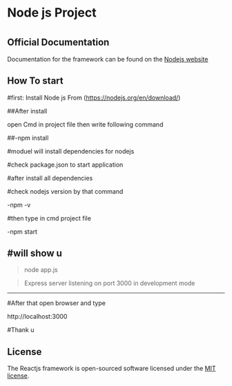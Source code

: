 # Node js Project
#

## Official Documentation

Documentation for the framework can be found on the [Nodejs website](https://nodejs.org/api/)

## How To start
#first:
Install Node js From (https://nodejs.org/en/download/)

##After install 

open Cmd in project file then write following command

##-npm install

#moduel will install dependencies for nodejs

#check package.json to start application

#after install all dependencies

#check nodejs version by that command

-npm -v

#then type in cmd project file 

-npm start

#will show u 
---------------------------------
> node app.js

>Express server listening on port 3000 in development mode 
---------------------------------
#After that open browser and type 

http://localhost:3000

#Thank u

## License

The Reactjs framework is open-sourced software licensed under the [MIT license](http://opensource.org/licenses/MIT).
